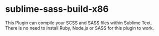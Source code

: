 # sublime-sass-build-x86
This Plugin can compile your SCSS and SASS files within Sublime Text. There is no need to install Ruby, Node.js or SASS for this plugin to work.
